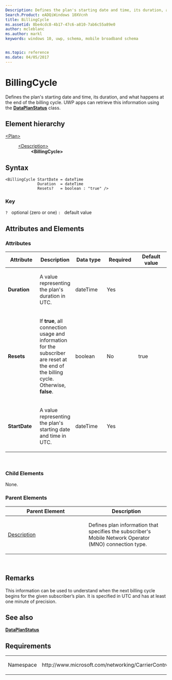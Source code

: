 ```yaml
---
Description: Defines the plan's starting date and time, its duration, and what happens at the end of the billing cycle. 
Search.Product: eADQiWindows 10XVcnh
title: BillingCycle
ms.assetid: 8be4cdc8-4b17-47c6-a810-7ab6c55a89e0
author: mcleblanc
ms.author: markl
keywords: windows 10, uwp, schema, mobile broadband schema


ms.topic: reference
ms.date: 04/05/2017
---
```


# BillingCycle


Defines the plan's starting date and time, its duration, and what happens at the end of the billing cycle. UWP apps can retrieve this information using the [**DataPlanStatus**](https://msdn.microsoft.com/library/windows/apps/br207256) class.

## Element hierarchy

<dl>
<dt><a href="element-plan.md">&lt;Plan&gt;</a></dt>
<dd>
<dl>
<dt><a href="element-description.md">&lt;Description&gt;</a></dt>
<dd><b>&lt;BillingCycle&gt;</b></dd>
</dl>
</dd>
</dl>

## Syntax

``` syntax
<BillingCycle StartDate = dateTime
              Duration  = dateTime
              Resets?   = boolean : "true" />
```

### Key

`?`   optional (zero or one)
`:`   default value
## Attributes and Elements


### Attributes

<table>
<colgroup>
<col width="20%" />
<col width="20%" />
<col width="20%" />
<col width="20%" />
<col width="20%" />
</colgroup>
<thead>
<tr class="header">
<th>Attribute</th>
<th>Description</th>
<th>Data type</th>
<th>Required</th>
<th>Default value</th>
</tr>
</thead>
<tbody>
<tr class="odd">
<td><strong>Duration</strong></td>
<td><p>A value representing the plan's duration in UTC.</p></td>
<td>dateTime</td>
<td>Yes</td>
<td></td>
</tr>
<tr class="even">
<td><strong>Resets</strong></td>
<td><p>If <strong>true</strong>, all connection usage and information for the subscriber are reset at the end of the billing cycle. Otherwise, <strong>false</strong>.</p></td>
<td>boolean</td>
<td>No</td>
<td>true</td>
</tr>
<tr class="odd">
<td><strong>StartDate</strong></td>
<td><p>A value representing the plan's starting date and time in UTC.</p></td>
<td>dateTime</td>
<td>Yes</td>
<td></td>
</tr>
</tbody>
</table>

 

### Child Elements

None.

### Parent Elements

<table>
<colgroup>
<col width="50%" />
<col width="50%" />
</colgroup>
<thead>
<tr class="header">
<th>Parent Element</th>
<th>Description</th>
</tr>
</thead>
<tbody>
<tr class="odd">
<td><a href="element-description.md">Description</a> </td>
<td><p>Defines plan information that specifies the subscriber's Mobile Network Operator (MNO) connection type.</p></td>
</tr>
</tbody>
</table>

 

## Remarks

This information can be used to understand when the next billing cycle begins for the given subscriber’s plan. It is specified in UTC and has at least one minute of precision.

## See also


[**DataPlanStatus**](https://msdn.microsoft.com/library/windows/apps/br207256)

## Requirements

<table>
<colgroup>
<col width="50%" />
<col width="50%" />
</colgroup>
<tbody>
<tr class="odd">
<td><p>Namespace</p></td>
<td><p>http://www.microsoft.com/networking/CarrierControl/Plans/v1</p></td>
</tr>
</tbody>
</table>

 

 



